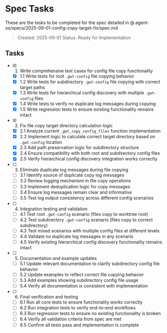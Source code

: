 # Spec Tasks

These are the tasks to be completed for the spec detailed in @.agent-os/specs/2025-09-01-config-copy-target-fix/spec.md

> Created: 2025-09-01
> Status: Ready for Implementation

## Tasks

- [x] 1. Write comprehensive test cases for config file copy functionality
  - [x] 1.1 Write tests for root `.gwt-config` file copying behavior
  - [x] 1.2 Write tests for subdirectory `.gwt-config` file copying with correct target paths
  - [x] 1.3 Write tests for hierarchical config discovery with multiple `.gwt-config` files
  - [x] 1.4 Write tests to verify no duplicate log messages during copying
  - [x] 1.5 Write regression tests to ensure existing functionality remains intact

- [x] 2. Fix file copy target directory calculation logic
  - [x] 2.1 Analyze current `_gwt_copy_config_files` function implementation
  - [x] 2.2 Implement logic to calculate correct target directory based on `.gwt-config` location
  - [x] 2.3 Add path preservation logic for subdirectory structure
  - [x] 2.4 Ensure compatibility with both root and subdirectory config files
  - [x] 2.5 Verify hierarchical config discovery integration works correctly

- [ ] 3. Eliminate duplicate log messages during file copying
  - [ ] 3.1 Identify source of duplicate copy log messages
  - [ ] 3.2 Review logging mechanism in file copy operations
  - [ ] 3.3 Implement deduplication logic for copy messages
  - [ ] 3.4 Ensure log messages remain clear and informative
  - [ ] 3.5 Test log output consistency across different config scenarios

- [ ] 4. Integration testing and validation
  - [ ] 4.1 Test root `.gwt-config` scenario (files copy to worktree root)
  - [ ] 4.2 Test subdirectory `.gwt-config` scenario (files copy to correct subdirectory)
  - [ ] 4.3 Test mixed scenarios with multiple config files at different levels
  - [ ] 4.4 Validate no duplicate log messages in any scenario
  - [ ] 4.5 Verify existing hierarchical config discovery functionality remains intact

- [ ] 5. Documentation and example updates
  - [ ] 5.1 Update relevant documentation to clarify subdirectory config file behavior
  - [ ] 5.2 Update examples to reflect correct file copying behavior
  - [ ] 5.3 Add examples showing subdirectory config file usage
  - [ ] 5.4 Verify all documentation is consistent with implementation

- [ ] 6. Final verification and testing
  - [ ] 6.1 Run all core tests to ensure functionality works correctly
  - [ ] 6.2 Run integration tests to verify end-to-end workflows
  - [ ] 6.3 Run regression tests to ensure no existing functionality is broken
  - [ ] 6.4 Verify all validation criteria from spec are met
  - [ ] 6.5 Confirm all tests pass and implementation is complete